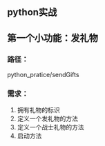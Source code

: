 ## python实战

## 第一个小功能：发礼物

### 路径：

python_pratice/sendGifts

### 需求：

1. 拥有礼物的标识
2. 定义一个发礼物的方法
3. 定义一个战士礼物的方法
4. 启动方法